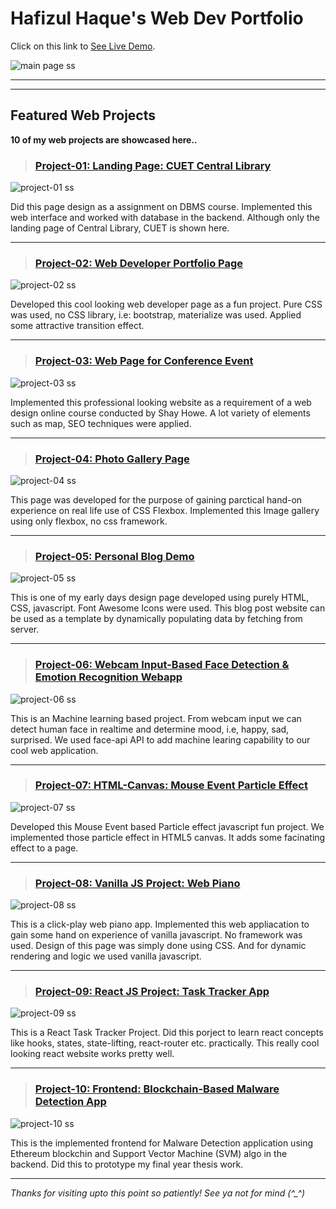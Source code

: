 # Hafizul Haque's Web Dev Portfolio

Click on this link to [See Live Demo](https://hafizulhaque.github.io/Portfolio/
).

![main page ss](./img/main.jpeg)

---

---

## Featured Web Projects

**10 of my web projects are showcased here..**

> ### [Project-01: Landing Page: CUET Central Library](https://hafizulhaque.github.io/Portfolio/resources/CUET%20Library%20Homepage/index.html)

![project-01 ss](./img/ss/Central%20Library.jpeg)

Did this page design as a assignment on DBMS course. Implemented this web interface and worked with database in the backend. Although only the landing page of Central Library, CUET is shown here.

---

> ### [Project-02: Web Developer Portfolio Page](https://hafizulhaque.github.io/Portfolio/resources/Portfolio%20Page/index.html)

![project-02 ss](./img/ss/portfolio.jpeg)

Developed this cool looking web developer page as a fun project. Pure CSS was used, no CSS library, i.e: bootstrap, materialize was used. Applied some attractive transition effect.

---

> ### [Project-03: Web Page for Conference Event](https://hafizulhaque.github.io/Portfolio/resources/Style%20Conference%20Site/index.html)

![project-03 ss](./img/ss/style_conference.jpeg)

Implemented this professional looking website as a requirement of a web design online course conducted by Shay Howe. A lot variety of elements such as map, SEO techniques were applied.

---

> ### [Project-04: Photo Gallery Page](https://hafizulhaque.github.io/Portfolio/resources/Photo%20Gallery/index.html)

![project-04 ss](./img/ss/Photo%20Gallery.jpeg)

This page was developed for the purpose of gaining parctical hand-on experience on real life use of CSS Flexbox. Implemented this Image gallery using only flexbox, no css framework.

---

> ### [Project-05: Personal Blog Demo](https://hafizulhaque.github.io/Portfolio/resources/Sample%20Blog%20Website/index.html)

![project-05 ss](./img/ss/Blog.jpeg)

This is one of my early days design page developed using purely HTML, CSS, javascript. Font Awesome Icons were used. This blog post website can be used as a template by dynamically populating data by fetching from server.

---

> ### [Project-06: Webcam Input-Based Face Detection & Emotion Recognition Webapp](https://hafizulhaque.github.io/Portfolio/resources/Realtime-FaceDetection-Webapp/index.html)

![project-06 ss](./img/ss/face-detect.jpeg)

This is an Machine learning based project. From webcam input we can detect human face in realtime and determine mood, i.e, happy, sad, surprised. We used face-api API to add machine learing capability to our cool web application.

---

> ### [Project-07: HTML-Canvas: Mouse Event Particle Effect](https://hafizulhaque.github.io/Portfolio/resources/Particle%20Effect/index.html)

![project-07 ss](./img/ss/Particle%20Effect.jpeg)

Developed this Mouse Event based Particle effect javascript fun project. We implemented those particle effect in HTML5 canvas. It adds some facinating effect to a page.

---

> ### [Project-08: Vanilla JS Project: Web Piano](https://hafizulhaque.github.io/Portfolio/resources/Web%20Piano/index.html)

![project-08 ss](./img/ss/web%20piano.jpeg)

This is a click-play web piano app. Implemented this web appliacation to gain some hand on experience of vanilla javascript. No framework was used. Design of this page was simply done using CSS. And for dynamic rendering and logic we used vanilla javascript.

---

> ### [Project-09: React JS Project: Task Tracker App](https://hafizulhaque.github.io/react-todo-app/)

![project-09 ss](./img/ss/todo.jpeg)

This is a React Task Tracker Project. Did this porject to learn react concepts like hooks, states, state-lifting, react-router etc. practically. This really cool looking react website works pretty well.

---

> ### [Project-10: Frontend: Blockchain-Based Malware Detection App](https://hafizulhaque.github.io/Portfolio/resources/blockchain-maldect-app/index.html)

![project-10 ss](./img/ss/bb-mal-dect.jpeg)

This is the implemented frontend for Malware Detection application using Ethereum blockchin and Support Vector Machine (SVM) algo in the backend. Did this to prototype my final year thesis work.

---

*Thanks for visiting upto this point so patiently! See ya not for mind (^_^)*

